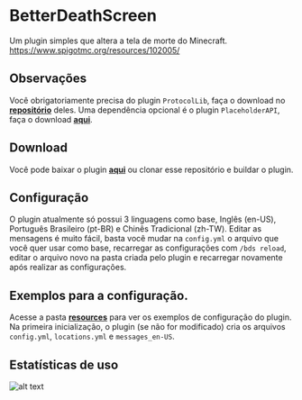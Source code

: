 # BetterDeathScreen

Um plugin simples que altera a tela de morte do Minecraft. </br>
https://www.spigotmc.org/resources/102005/

## Observações

Você obrigatoriamente precisa do plugin `ProtocolLib`, faça o download no [**repositório**](https://github.com/dmulloy2/ProtocolLib/releases) deles. Uma dependência opcional é o
plugin `PlaceholderAPI`, faça o download [**aqui**](https://github.com/PlaceholderAPI/PlaceholderAPI/releases).

## Download

Você pode baixar o plugin [**aqui**](https://github.com/VictorTedesco/BetterDeathScreen/releases) ou clonar esse
repositório e buildar o plugin.

## Configuração

O plugin atualmente só possui 3 linguagens como base, Inglês (en-US), Português Brasileiro (pt-BR) e Chinês
Tradicional (zh-TW). Editar as mensagens é muito fácil,
basta você mudar na `config.yml` o arquivo que você quer usar como base, recarregar as configurações com `/bds reload`,
editar o arquivo novo na pasta criada pelo plugin e recarregar novamente após realizar as configurações.

## Exemplos para a configuração.

Acesse a pasta [**resources**](https://github.com/VictorTedesco/BetterDeathScreen/tree/master/src/main/resources) para
ver os exemplos de configuração do plugin. Na primeira inicialização, o plugin (se não for modificado) cria os
arquivos `config.yml`, `locations.yml` e `messages_en-US`.

## Estatísticas de uso

![alt text](https://bstats.org/signatures/bukkit/BetterDeathScreen.svg)
